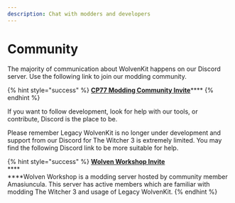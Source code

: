 ```yaml
---
description: Chat with modders and developers
---
```


# Community

The majority of communication about WolvenKit happens on our Discord server. Use the following link to join our modding community.

{% hint style="success" %}
[**CP77 Modding Community Invite**](https://discord.com/invite/Epkq79kd96)****
{% endhint %}

If you want to follow development, look for help with our tools, or contribute, Discord is the place to be.

Please remember Legacy WolvenKit is no longer under development and support from our Discord for The Witcher 3 is extremely limited. You may find the following Discord link to be more suitable for help.

{% hint style="success" %}
****[**Wolven Workshop Invite**](https://discord.gg/xPBgHs42Cb)****\
****\
****Wolven Workshop is a modding server hosted by community member Amasiuncula. This server has active members which are familiar with modding The Witcher 3 and usage of Legacy WolvenKit.
{% endhint %}

